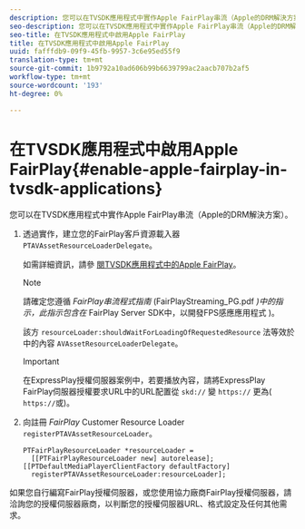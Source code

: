 ```yaml
---
description: 您可以在TVSDK應用程式中實作Apple FairPlay串流（Apple的DRM解決方案）。
seo-description: 您可以在TVSDK應用程式中實作Apple FairPlay串流（Apple的DRM解決方案）。
seo-title: 在TVSDK應用程式中啟用Apple FairPlay
title: 在TVSDK應用程式中啟用Apple FairPlay
uuid: fafffdb9-09f9-45fb-9957-3c6e95ed55f9
translation-type: tm+mt
source-git-commit: 1b9792a10ad606b99b6639799ac2aacb707b2af5
workflow-type: tm+mt
source-wordcount: '193'
ht-degree: 0%

---
```



# 在TVSDK應用程式中啟用Apple FairPlay{#enable-apple-fairplay-in-tvsdk-applications}

您可以在TVSDK應用程式中實作Apple FairPlay串流（Apple的DRM解決方案）。

1. 透過實作，建立您的FairPlay客戶資源載入器 `PTAVAssetResourceLoaderDelegate`。

   如需詳細資訊，請參 [閱TVSDK應用程式中的Apple FairPlay](../../c-psdk-ios-1.4-drm-content-security/c-psdk-ios-1.4-apple-fairplay-tvsdk/c-psdk-ios-1.4-apple-fairplay-tvsdk.md)。

   >[!NOTE]
   >
   >請確定您遵循 *FairPlay串流程式指南* (FairPlayStreaming_PG.pdf *)中的指示，此指示包含在* FairPlay Server SDK中，以開發FPS感應應用程式 [](https://developer.apple.com/services-account/download?path=/Developer_Tools/FairPlay_Streaming_SDK/FairPlay_Streaming_Server_SDK.zip))。

   該方 `resourceLoader:shouldWaitForLoadingOfRequestedResource` 法等效於中的內容 `AVAssetResourceLoaderDelegate`。

   >[!IMPORTANT]
   >
   >在ExpressPlay授權伺服器案例中，若要播放內容，請將ExpressPlay FairPlay伺服器授權要求URL中的URL配置從 `skd://` 變 `https://` 更為( `https://`或)。

1. 向註冊 *FairPlay* Customer Resource Loader `registerPTAVAssetResourceLoader`。

   ```
   PTFairPlayResourceLoader *resourceLoader =  
     [[PTFairPlayResourceLoader new] autorelease];  
   [[PTDefaultMediaPlayerClientFactory defaultFactory]  
     registerPTAVAssetResourceLoader:resourceLoader];
   ```

如果您自行編寫FairPlay授權伺服器，或您使用協力廠商FairPlay授權伺服器，請洽詢您的授權伺服器廠商，以判斷您的授權伺服器URL、格式設定及任何其他需求。

